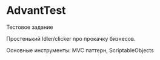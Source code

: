 # AdvantTest

Тестовое задание

Простенький Idler/clicker про прокачку бизнесов. 

Основные инструменты: MVC паттерн, ScriptableObjects
